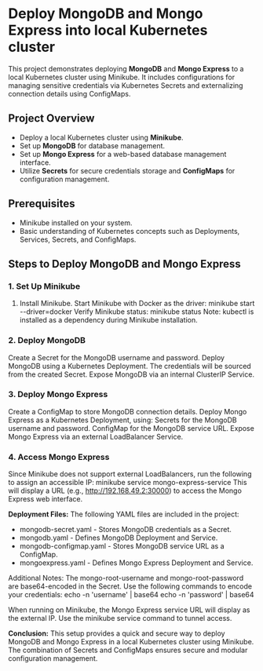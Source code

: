 # Deploy MongoDB and Mongo Express into local Kubernetes cluster 

This project demonstrates deploying **MongoDB** and **Mongo Express** to a local Kubernetes cluster using Minikube. It includes configurations for managing sensitive credentials via Kubernetes Secrets and externalizing connection details using ConfigMaps.

## Project Overview
- Deploy a local Kubernetes cluster using **Minikube**.
- Set up **MongoDB** for database management.
- Set up **Mongo Express** for a web-based database management interface.
- Utilize **Secrets** for secure credentials storage and **ConfigMaps** for configuration management.

## Prerequisites
- Minikube installed on your system.
- Basic understanding of Kubernetes concepts such as Deployments, Services, Secrets, and ConfigMaps.

## Steps to Deploy MongoDB and Mongo Express

### 1. Set Up Minikube
1. Install Minikube. 
Start Minikube with Docker as the driver:
minikube start --driver=docker
Verify Minikube status:
minikube status
Note: kubectl is installed as a dependency during Minikube installation.

### 2. Deploy MongoDB
Create a Secret for the MongoDB username and password.
Deploy MongoDB using a Kubernetes Deployment. The credentials will be sourced from the created Secret.
Expose MongoDB via an internal ClusterIP Service.

### 3. Deploy Mongo Express
Create a ConfigMap to store MongoDB connection details.
Deploy Mongo Express as a Kubernetes Deployment, using:
Secrets for the MongoDB username and password.
ConfigMap for the MongoDB service URL.
Expose Mongo Express via an external LoadBalancer Service.

### 4. Access Mongo Express
Since Minikube does not support external LoadBalancers, run the following to assign an accessible IP:
minikube service mongo-express-service
This will display a URL (e.g., http://192.168.49.2:30000) to access the Mongo Express web interface.

**Deployment Files:**
The following YAML files are included in the project:
- mongodb-secret.yaml - Stores MongoDB credentials as a Secret.
- mongodb.yaml - Defines MongoDB Deployment and Service.
- mongodb-configmap.yaml - Stores MongoDB service URL as a ConfigMap.
- mongoexpress.yaml - Defines Mongo Express Deployment and Service.

Additional Notes: 
The mongo-root-username and mongo-root-password are base64-encoded in the Secret. Use the following commands to encode your credentials:
echo -n 'username' | base64
echo -n 'password' | base64

When running on Minikube, the Mongo Express service URL will display <pending> as the external IP. Use the minikube service command to tunnel access.

**Conclusion:**
This setup provides a quick and secure way to deploy MongoDB and Mongo Express in a local Kubernetes cluster using Minikube. The combination of Secrets and ConfigMaps ensures secure and modular configuration management.
